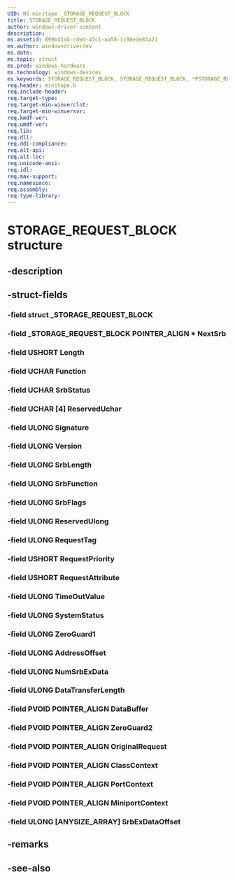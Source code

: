 ```yaml
---
UID: NS.minitape._STORAGE_REQUEST_BLOCK
title: STORAGE_REQUEST_BLOCK
author: windows-driver-content
description: 
ms.assetid: 899bd1d4-cded-47c1-aa58-1c90ede81a21
ms.author: windowsdriverdev
ms.date: 
ms.topic: struct
ms.prod: windows-hardware
ms.technology: windows-devices
ms.keywords: STORAGE_REQUEST_BLOCK, STORAGE_REQUEST_BLOCK, *PSTORAGE_REQUEST_BLOCK
req.header: minitape.h
req.include-header:
req.target-type:
req.target-min-winverclnt:
req.target-min-winversvr:
req.kmdf-ver:
req.umdf-ver:
req.lib:
req.dll:
req.ddi-compliance:
req.alt-api:
req.alt-loc:
req.unicode-ansi:
req.idl:
req.max-support:
req.namespace:
req.assembly:
req.type-library:
---
```


# STORAGE_REQUEST_BLOCK structure

## -description



## -struct-fields

### -field struct _STORAGE_REQUEST_BLOCK			
 	
### -field _STORAGE_REQUEST_BLOCK POINTER_ALIGN * NextSrb			
 	
### -field USHORT Length			
 	
### -field UCHAR Function			
 	
### -field UCHAR SrbStatus			
 	
### -field UCHAR [4] ReservedUchar			
 	
### -field ULONG Signature			
 	
### -field ULONG Version			
 	
### -field ULONG SrbLength			
 	
### -field ULONG SrbFunction			
 	
### -field ULONG SrbFlags			
 	
### -field ULONG ReservedUlong			
 	
### -field ULONG RequestTag			
 	
### -field USHORT RequestPriority			
 	
### -field USHORT RequestAttribute			
 	
### -field ULONG TimeOutValue			
 	
### -field ULONG SystemStatus			
 	
### -field ULONG ZeroGuard1			
 	
### -field ULONG AddressOffset			
 	
### -field ULONG NumSrbExData			
 	
### -field ULONG DataTransferLength			
 	
### -field PVOID POINTER_ALIGN DataBuffer			
 	
### -field PVOID POINTER_ALIGN ZeroGuard2			
 	
### -field PVOID POINTER_ALIGN OriginalRequest			
 	
### -field PVOID POINTER_ALIGN ClassContext			
 	
### -field PVOID POINTER_ALIGN PortContext			
 	
### -field PVOID POINTER_ALIGN MiniportContext			
 	
### -field ULONG [ANYSIZE_ARRAY] SrbExDataOffset			
 	
## -remarks

## -see-also